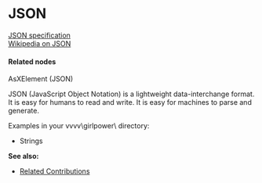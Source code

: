# JSON


<a href="http://json.org" class="extURL" target="_blank">JSON specification</a>  
<a href="http://en.wikipedia.org/wiki/JSON" class="extURL" target="_blank">Wikipedia on JSON</a>  

#### Related nodes
<span class="node">AsXElement (JSON)</span>  


JSON (JavaScript Object Notation) is a lightweight data-interchange format. It is easy for humans to read and write. It is easy for machines to parse and generate.  

Examples in your vvvv\girlpower\ directory:  
* Strings  

**See also:**  
* <a href="https://vvvv.org/contributions/1353+1351+2439+1352+2438+1354+1355/5572" class="extURL" target="_blank">Related Contributions</a>  



